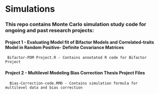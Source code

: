 # Simulations

### This repo contains Monte Carlo simulation study code for ongoing and past research projects:  


#### Project 1 - Evaluating Model fit of Bifactor Models and Correlated-traits Model in Random Positive- Definite Covariance Matrices
     Bifactor-PDM Project.R - Contains annotated R code for Bifactor Project

#### Project 2 - Multilevel Modeling Bias Correction Thesis Project Files 
      Bias-Correction-code.RMD - Contains simulation formula for multilevel data and bias correction
      



 
